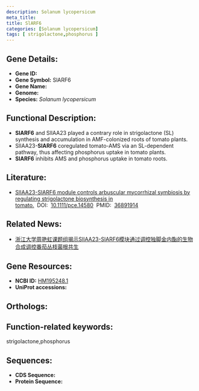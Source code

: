 ```yaml
---
description: Solanum lycopersicum
meta_title:
title: SlARF6
categories: [Solanum lycopersicum]
tags: [ strigolactone,phosphorus ]
---
```


## Gene Details:
- **Gene ID:**	[]()
- **Gene Symbol:** SlARF6
- **Gene Name:** 
- **Genome:** []()
- **Species:** *Solanum lycopersicum*

## Functional Description:
   - **SlARF6** and SlIAA23 played a contrary role in strigolactone (SL) synthesis and accumulation in AMF-colonized roots of tomato plants.
   - SlIAA23-**SlARF6** coregulated tomato-AMS via an SL-dependent pathway, thus affecting phosphorus uptake in tomato plants.
   - **SlARF6** inhibits AMS and phosphorus uptake in tomato roots.

## Literature:
   - [SlIAA23-SlARF6 module controls arbuscular mycorrhizal symbiosis by regulating strigolactone biosynthesis in tomato.]( https://onlinelibrary.wiley.com/doi/10.1111/pce.14580)&nbsp;&nbsp;DOI:&nbsp;&nbsp;[10.1111/pce.14580](https://onlinelibrary.wiley.com/doi/10.1111/pce.14580)&nbsp;&nbsp;PMID:&nbsp;&nbsp;[36891914](https://pubmed.ncbi.nlm.nih.gov/36891914/)

## Related News:
   - [浙江大学周艳虹课题组揭示SlIAA23-SlARF6模块通过调控独脚金内酯的生物合成调控番茄丛枝菌根共生](https://mp.weixin.qq.com/s?__biz=MzIyOTY2NDYyNQ==&mid=2247567903&idx=5&sn=ef3cb63a4509bd1cd447017beaa1b3cc&chksm=7c59b94ba248fef3bb22161c01f89b665e189dbf9e51d61bad213e3052fb461924ef276e166b&scene=27#wechat_redirect)

## Gene Resources:
- **NCBI ID:** [HM195248.1](https://www.ncbi.nlm.nih.gov/gene/?term=HM195248.1)
- **UniProt accessions:** [](https://www.uniprot.org/uniprotkb//entry)

## Orthologs:

## Function-related keywords:
strigolactone,phosphorus

## Sequences:
- **CDS Sequence:**
- **Protein Sequence:**
